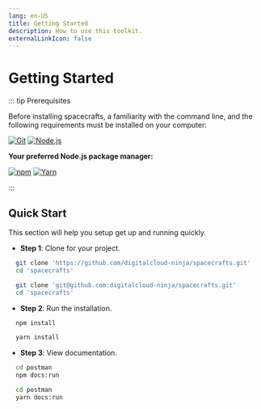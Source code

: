 ```yaml
---
lang: en-US
title: Getting Started
description: How to use this toolkit.
externalLinkIcon: false
---
```

<!-- HIDDEN MARKDOWN LINKS & IMAGES -->
[Git.ico]: https://img.shields.io/badge/git-F05032?style=for-the-badge&logo=git&logoColor=white
[Git.url]: https://git-scm.com/

[Node.ico]: https://img.shields.io/badge/Node-339933?style=for-the-badge&logo=nodedotjs&logoColor=white
[Node.url]: https://nodejs.org/

[NPM.ico]: https://img.shields.io/badge/npm-CB3837?style=for-the-badge&logo=npm&logoColor=white
[NPM.url]: https://docs.npmjs.com/about-npm

[Yarn.ico]: https://img.shields.io/badge/Yarn.js-2C8EBB?style=for-the-badge&logo=yarn&logoColor=white
[Yarn.url]: https://classic.yarnpkg.com/en/docs/usage
# Getting Started #

::: tip Prerequisites

Before installing spacecrafts, a familiarity with the command line, and the following requirements must be 
installed on your computer:

[![Git][Git.ico]][Git.url]
[![Node.js][Node.ico]][Node.url]

**Your preferred Node.js package manager:**

[![npm][NPM.ico]][NPM.url]
[![Yarn][Yarn.ico]][Yarn.url]

:::

## Quick Start

This section will help you setup get up and running quickly.

- **Step 1**: Clone for your project.

<CodeGroup>
  <CodeGroupItem title="HTTPS">

  ```bash
    git clone 'https://github.com/digitalcloud-ninja/spacecrafts.git'
    cd 'spacecrafts'
  ```

  </CodeGroupItem>
  <CodeGroupItem title="SSH">

  ```bash
    git clone 'git@github.com:digitalcloud-ninja/spacecrafts.git'
    cd 'spacecrafts'
  ```

  </CodeGroupItem>
</CodeGroup>

- **Step 2**: Run the installation.

<CodeGroup>
  <CodeGroupItem title="NPM">

  ```bash
    npm install
  ```

  </CodeGroupItem>
  <CodeGroupItem title="YARN">

  ```bash
    yarn install
  ```

  </CodeGroupItem>
</CodeGroup>


- **Step 3**: View documentation.

<CodeGroup>
  <CodeGroupItem title="NPM">

  ```bash
    cd postman
    npm docs:run
  ```

  </CodeGroupItem>
  <CodeGroupItem title="YARN">

  ```bash
    cd postman
    yarn docs:run
  ```

  </CodeGroupItem>
</CodeGroup>


